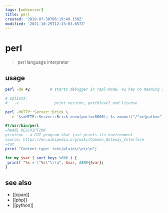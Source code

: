 ```yaml
---
tags: [webserver]
title: perl
created: '2019-07-30T06:19:49.150Z'
modified: '2021-10-29T12:33:03.657Z'
---
```


# perl

> perl language interpreter

## usage
```sh
perl -de 42         # starts debugger in repl-mode, 42 has no meaning it's just valid

# options:
#   -v                print version, patchlevel and license

perl -MHTTP::Server::Brick \
  -e '$s=HTTP::Server::Brick->new(port=>8000); $s->mount("/"=>{path=>"."}); $s->start'
```

```perl
#!/usr/bin/perl
=head1 DESCRIPTION
printenv — a CGI program that just prints its environment
source: https://en.wikipedia.org/wiki/Common_Gateway_Interface
=cut
print "Content-type: text/plain\r\n\r\n";

for my $var ( sort keys %ENV ) {
 printf "%s = \"%s\"\r\n", $var, $ENV{$var};
}
```

## see also
- [[cpan]]
- [[php]]
- [[python]]

